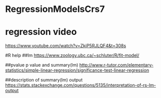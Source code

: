# RegressionModelsCrs7


# regression video
https://www.youtube.com/watch?v=ZkjP5RJLQF4&t=308s

#R help
##lm
https://www.zoology.ubc.ca/~schluter/R/fit-model/

##pvalue
p value and summary(lm)
http://www.r-tutor.com/elementary-statistics/simple-linear-regression/significance-test-linear-regression

##description of summary(lm) output
https://stats.stackexchange.com/questions/5135/interpretation-of-rs-lm-output


